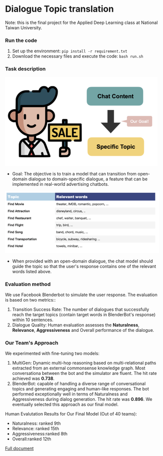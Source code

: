 # Dialogue Topic translation

Note: this is the final project for the Applied Deep Learning class at National Taiwan University.
### Run the code
1. Set up  the environment: ```pip install -r requirement.txt```
2. Download the necessary files and execute the code: ```bash run.sh```

### Task description
<img src="https://github.com/Rex-Shih/Topic_Transition/blob/main/assets/salesman%20problem.png" alt="Salesman problem" width="500"/>


* Goal: The objective is to train a model that can transition from open-domain dialogue to domain-specific dialogue, a feature that can be implemented in real-world advertising chatbots.

<img src="https://github.com/Rex-Shih/Topic_Transition/blob/main/assets/topic%20sheet.png"
 alt="topic sheet" width="700"/>

* When provided with an open-domain dialogue, the chat model should guide the topic so that the user's response contains one of the relevant words listed above.
### Evaluation method
We use Facebook Blenderbot to simulate the user response. The evaluation is based on two metrics::
1. Transition Success Rate: The number of dialogues that successfully reach the target topics (contain target words in BlenderBot's response) within 10 sentences.
2. Dialogue Quality: Human evaluation assesses the **Naturalness**, **Relevance**, **Aggressiveness** and Overall performance of the dialogue.

### Our Team's Approach
We experimented with fine-tuning two models:
1. MultiGen: Dynamic multi-hop reasoning based on multi-relational paths extracted from an external commonsense knowledge graph. Most conversationa between the bot and the simulator are fluent. The hit rate achieved was **0.738**.
2. BlenderBot: capable of handling a diverse range of conversational topics and generating engaging and human-like responses. The bot performed exceptionally well in terms of Naturalness and Aggressiveness during dialog generation. The hit rate was **0.896**. We eventually selected this approach as our final model. 

Human Evalutation Results for Our Final Model (Out of 40 teams):
* Naturalness: ranked 9th
* Relevance: ranked 15th
* Aggressiveness:ranked 8th
* Overall:ranked 12th


[Full document](https://github.com/Rex-Shih/Topic_Transition/blob/main/Report.pdf)
